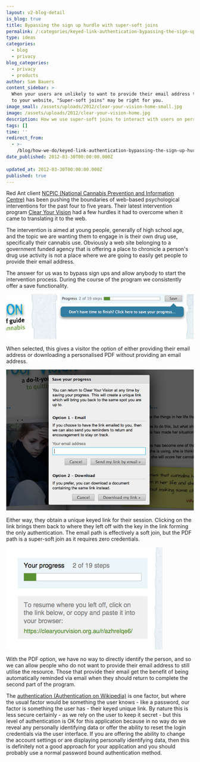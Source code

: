 ```yaml
---
layout: v2-blog-detail
is_blog: true
title: Bypassing the sign up hurdle with super-soft joins
permalink: /:categories/keyed-link-authentication-bypassing-the-sign-up-hurdle-with-super-soft-joins/
type: ideas
categories:
  - blog
  - privacy
blog_categories:
  - privacy
  - products
author: Sam Bauers
content_sidebar: >
  When your users are unlikely to want to provide their email address to sign-up
  to your website, "Super-soft joins" may be right for you.
image_small: /assets/uploads/2012/clear-your-vision-home-small.jpg
image: /assets/uploads/2012/clear-your-vision-home.jpg
description: How we use super-soft joins to interact with users on personal subjects.
tags: []
time: ''
redirect_from:
  - >-
    /blog/how-we-do/keyed-link-authentication-bypassing-the-sign-up-hurdle-with-super-soft-joins/
date_published: 2012-03-30T00:00:00.000Z

updated_at: 2012-03-30T00:00:00.000Z
published: true
---
```


Red Ant client [NCPIC (National Cannabis Prevention and Information Centre)](http://ncpic.org.au/) has been pushing the boundaries of web-based psychological interventions for the past four to five years. Their latest intervention program [Clear Your Vision](http://clearyourvision.org.au/) had a few hurdles it had to overcome when it came to translating it to the web.

The intervention is aimed at young people, generally of high school age, and the topic we are wanting them to engage in is their own drug use, specifically their cannabis use. Obviously a web site belonging to a government funded agency that is offering a place to chronicle a person's drug use activity is not a place where we are going to easily get people to provide their email address.

The answer for us was to bypass sign ups and allow anybody to start the intervention process. During the course of the program we consistently offer a save functionality.

![clear-your-vision-save](/assets/uploads/2012/clear-your-vision-save.jpg)

When selected, this gives a visitor the option of either providing their email address or downloading a personalised PDF without providing an email address.

![clear-your-vision-dialog](/assets/uploads/2012/clear-your-vision-dialog.jpg)

Either way, they obtain a unique keyed link for their session. Clicking on the link brings them back to where they left off with the key in the link forming the only authentication. The email path is effectively a soft join, but the PDF path is a super-soft join as it requires zero credentials.

![clear-your-vision-pdf-detail](/assets/uploads/2012/clear-your-vision-pdf-detail.jpg)

With the PDF option, we have no way to directly identify the person, and so we can allow people who do not want to provide their email address to still utilise the resource. Those that provide their email get the benefit of being automatically reminded via email when they should return to complete the second part of the program.

The [authentication (Authentication on Wikipedia)](http://en.wikipedia.org/wiki/Authentication#Authentication_factors_and_identity) is one factor, but where the usual factor would be something the user knows - like a password, our factor is something the user has - their keyed unique link. By nature this is less secure certainly - as we rely on the user to keep it secret - but this level of authentication is OK for this application because in no way do we reveal any personally identifying data or offer the ability to reset the login credentials via the user interface. If you are offering the ability to change the account settings or are displaying personally identifying data, then this is definitely not a good approach for your application and you should probably use a normal password bound authentication method.
